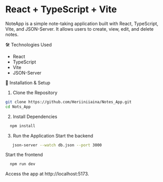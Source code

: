 # React + TypeScript + Vite

NoteApp is a simple note-taking application built with React, TypeScript, Vite, and JSON-Server. It allows users to create, view, edit, and delete notes.

🛠️ Technologies Used
  - React
  - TypeScript
  - Vite
  - JSON-Server

🚀 Installation & Setup
1. Clone the Repository

```bash
git clone https://github.com/Heriiniiaina/Notes_App.git
cd Nots_App
```

2. Install Dependencies


```bash
  npm install 
```

3. Run the Application
Start the backend

```bash
   json-server --watch db.json --port 3000
```
Start the frontend

```bash
  npm run dev 
```
Access the app at http://localhost:5173.

